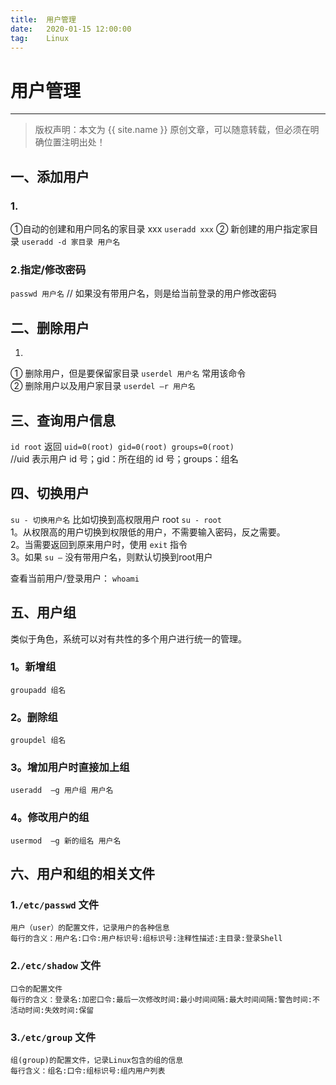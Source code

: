 ```yaml
---
title:  用户管理
date:   2020-01-15 12:00:00
tag:    Linux
---
```


# 用户管理

***
> 版权声明：本文为 {{ site.name }} 原创文章，可以随意转载，但必须在明确位置注明出处！

<head><link rel="stylesheet" href="../css/rouge.css"></head>
  
## 一、添加用户
### 1.  
①自动的创建和用户同名的家目录 xxx `useradd xxx`  ② 新创建的用户指定家目录 `useradd -d 家目录 用户名`    

### 2.指定/修改密码   
`passwd 用户名`  // 如果没有带用户名，则是给当前登录的用户修改密码   

## 二、删除用户 
1.  
① 删除用户，但是要保留家目录 `userdel 用户名`  常用该命令     
② 删除用户以及用户家目录 `userdel –r 用户名`    

## 三、查询用户信息   
`id root`  返回 `uid=0(root) gid=0(root) groups=0(root)`    
//uid 表示用户 id 号；gid：所在组的 id 号；groups：组名      

## 四、切换用户   
`su - 切换用户名`    比如切换到高权限用户 root  `su - root`   
1。从权限高的用户切换到权限低的用户，不需要输入密码，反之需要。   
2。当需要返回到原来用户时，使用 `exit` 指令      
3。如果 `su –` 没有带用户名，则默认切换到root用户  

查看当前用户/登录用户： `whoami`      

## 五、用户组    
类似于角色，系统可以对有共性的多个用户进行统一的管理。    
### 1。新增组    
`groupadd 组名`    

### 2。删除组   
`groupdel 组名`   

### 3。增加用户时直接加上组    
`useradd  –g 用户组 用户名`   

### 4。修改用户的组   
`usermod  –g 新的组名 用户名`   

## 六、用户和组的相关文件   
### 1.`/etc/passwd` 文件    
	用户（user）的配置文件，记录用户的各种信息   
    每行的含义：用户名:口令:用户标识号:组标识号:注释性描述:主目录:登录Shell    

### 2.`/etc/shadow` 文件   
	口令的配置文件   
    每行的含义：登录名:加密口令:最后一次修改时间:最小时间间隔:最大时间间隔:警告时间:不活动时间:失效时间:保留    

### 3.`/etc/group` 文件   
	组(group)的配置文件，记录Linux包含的组的信息   
    每行含义：组名:口令:组标识号:组内用户列表 